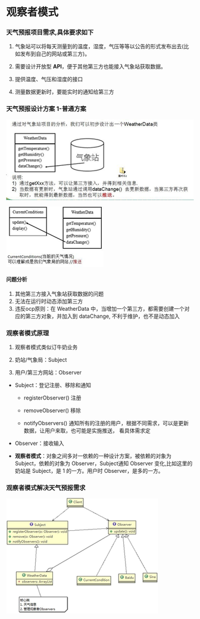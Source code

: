 # 观察者模式

### 天气预报项目需求,具体要求如下

1. 气象站可以将每天测量到的温度，湿度，气压等等以公告的形式发布出去(比如发布到自己的网站或第三方)。

2. 需要设计开放型 **API**，便于其他第三方也能接入气象站获取数据。

3. 提供温度、气压和湿度的接口

4. 测量数据更新时，要能实时的通知给第三方

   

### 天气预报设计方案 1-普通方案

![image-20200317213737624](README/image-20200317213737624.png)

![image-20200317213906684](README/image-20200317213906684.png)

#### 问题分析

1. 其他第三方接入气象站获取数据的问题
2. 无法在运行时动态添加第三方
3. 违反ocp原则：在 WeatherData 中，当增加一个第三方，都需要创建一个对应的第三方对象，并加入到 dataChange, 不利于维护，也不是动态加入



### 观察者模式原理

1. 观察者模式类似订牛奶业务

2. 奶站/气象局：Subject

3. 用户/第三方网站：Observer

   

* Subject：登记注册、移除和通知

  * registerObserver() 注册

  * removeObserver() 移除

  * notifyObservers() 通知所有的注册的用户，根据不同需求，可以是更新数据，让用户来取，也可能是实施推送， 看具体需求定

* Observer：接收输入

* **观察者模式**：对象之间多对一依赖的一种设计方案，被依赖的对象为 Subject，依赖的对象为 Observer，Subject通知 Observer 变化,比如这里的奶站是 Subject，是 1 的一方。用户时 Observer，是多的一方。



### 观察者模式解决天气预报需求

![image-20200317215111825](README/image-20200317215111825.png)